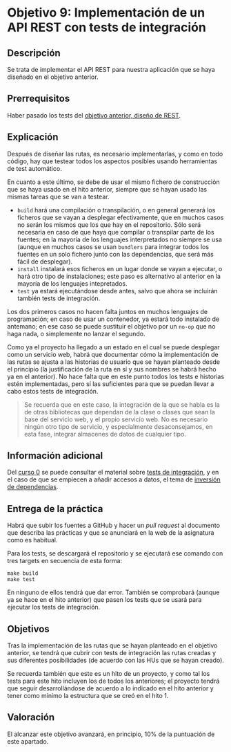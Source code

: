 # Objetivo 9: Implementación de un API REST con tests de integración

## Descripción

Se trata de implementar el API REST para nuestra aplicación que se haya diseñado
en el objetivo anterior.

## Prerrequisitos

Haber pasado los tests del [objetivo anterior, diseño de REST](8.REST.md).

## Explicación

Después de diseñar las rutas, es necesario implementarlas, y como en todo
código, hay que testear todos los aspectos posibles usando herramientas de test
automático.

En cuanto a este último, se debe de usar el mismo fichero de
construcción que se haya usado en el hito anterior, siempre que se
hayan usado las mismas tareas que se van a testear.

* `build` hará una compilación o transpilación, o en general generará
  los ficheros que se vayan a desplegar efectivamente, que en muchos
  casos no serán los mismos que los que hay en el repositorio. Sólo será
  necesaria en caso de que haya que compilar o transpilar parte de los fuentes;
  en la mayoría de los lenguajes interpretados no siempre se usa (aunque en
  muchos casos se usan `bundlers` para integrar todos los fuentes en un solo
  fichero junto con las dependencias, que será más fácil de desplegar).
* `install` instalará esos ficheros en un lugar donde se vayan a
  ejecutar, o hará otro tipo de instalaciones; este paso es alternativo al
  anterior en la mayoría de los lenguajes intepretados.
* `test` ya estará ejecutándose desde antes, salvo que ahora se
  incluirán también tests de integración.

Los dos primeros casos no hacen falta juntos en muchos lenguajes de
programación; en caso de usar un contenedor, ya estará todo instalado de
antemano; en ese caso se puede sustituir el objetivo por un `no-op` que no haga
nada, o simplemente no lanzar el segundo.

Como ya el proyecto ha llegado a un estado en el cual se puede desplegar como un
servicio web, habrá que documentar cómo la implementación de las rutas se ajusta
a las historias de usuario que se hayan planteado desde el principio (la
justificación de la ruta en sí y sus nombres se habrá hecho ya en el
anterior). No hace falta que en este punto todos los tests e historias estén
implementadas, pero sí las suficientes para que se puedan llevar a cabo estos
tests de integración.

> Se recuerda que en este caso, la integración de la que se habla es
> la de otras bibliotecas que dependan de la clase o clases que sean
> la base del servicio web, y el propio servicio web. No es necesario
> ningún otro tipo de servicio, y especialmente desaconsejamos, en
> esta fase, integrar almacenes de datos de cualquier tipo.

## Información adicional

Del [curso 0](https://jj.github.io/curso-tdd) se puede consultar el material
sobre [tests de
integración](https://jj.github.io/curso-tdd/temas/integraci%C3%B3n.html), y en
el caso de que se empiecen a añadir accesos a datos, el tema de [inversión de
dependencias](https://jj.github.io/curso-tdd/temas/inversi%C3%B3n.html).

## Entrega de la práctica

Habrá que subir los fuentes a GitHub y hacer un *pull request* al documento que
describa las prácticas y que se anunciará en la web de la asignatura como es
habitual.

Para los tests, se descargará el repositorio y se
ejecutará ese comando con tres targets en secuencia de esta forma:

```shell
make build
make test
```

En ninguno de ellos tendrá que dar error. También se comprobará (aunque ya se
hace en el hito anterior) que pasen los tests que se usará para ejecutar los
tests de integración.

## Objetivos

Tras la implementación de las rutas que se hayan planteado en el objetivo
 anterior, se tendrá que cubrir con tests de integración las rutas creadas y sus
 diferentes posibilidades (de acuerdo con las HUs que se hayan creado).

Se recuerda también que este es un hito de un proyecto, y como tal los
tests para este hito incluyen los de todos los anteriores; el proyecto
tendrá que seguir desarrollándose de acuerdo a lo indicado en el hito
anterior y tener como mínimo la estructura que se creó en el
hito 1.

## Valoración

El alcanzar este objetivo avanzará, en principio, 10% de la puntuación de este
apartado.
